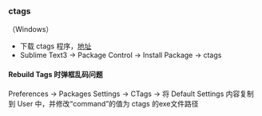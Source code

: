 ### ctags

（Windows）

- 下载 ctags 程序，[地址](http://ctags.sourceforge.net/)
- Sublime Text3 -> Package Control -> Install Package -> ctags

#### Rebuild Tags 时弹框乱码问题

Preferences -> Packages Settings -> CTags -> 将 Default Settings 内容复制到 User 中，并修改“command”的值为 ctags 的exe文件路径
